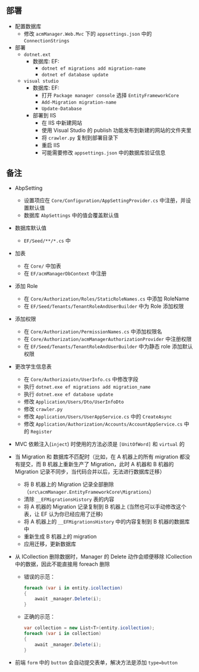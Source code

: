 部署
--

- 配置数据库
    - 修改 `acmManager.Web.Mvc` 下的 `appsettings.json` 中的 `ConnectionStrings`
- 部署
    - `dotnet.ext`
        - 数据库: EF: 
            - `dotnet ef migrations add migration-name`
            - `dotnet ef database update`
    - `visual studio`
        - 数据库: EF: 
            - 打开 `Package manager console` 选择 `EntityFrameworkCore`
            - `Add-Migration migration-name`
            - `Update-Database`
        - 部署到 IIS
            - 在 IIS 中新建网站
            - 使用 Visual Studio 的 publish 功能发布到新建的网站的文件夹里
            - 将 `crawler.py` 复制到部署目录下
            - 重启 IIS
            - 可能需要修改 `appsettings.json` 中的数据库验证信息
        
备注
--

- AbpSetting
    - 设置项应在 `Core/Configuration/AppSettingProvider.cs` 中注册，并设置默认值
    - 数据库 `AbpSettings` 中的值会覆盖默认值

- 数据库默认值
    - `EF/Seed/**/*.cs` 中

- 加表
    - 在 `Core/` 中加表
    - 在 `EF/acmManagerDbContext` 中注册
 
- 添加 Role
    - 在 `Core/Authorization/Roles/StaticRoleNames.cs` 中添加 RoleName
    - 在 `EF/Seed/Tenants/TenantRoleAndUserBuilder` 中为 Role 添加权限
 
- 添加权限
    - 在 `Core/Authorization/PermissionNames.cs` 中添加权限名
    - 在 `Core/Authorization/acmManagerAuthorizationProvider` 中注册权限
    - 在 `EF/Seed/Tenants/TenantRoleAndUserBuilder` 中为静态 role 添加默认权限
    
- 更改学生信息表
    - 在 `Core/Authorizaiotn/UserInfo.cs` 中修改字段
    - 执行 `dotnet.exe ef migrations add migration_name`
    - 执行 `dotnet.exe ef database update`
    - 修改 `Application/Users/Dto/UserInfoDto`
    - 修改 `crawler.py`
    - 修改 `Application/Users/UserAppService.cs` 中的 `CreateAsync`
    - 修改 `Application/Authorization/Accounts/AccountAppService.cs` 中的 `Register`
  
- MVC 依赖注入(`inject`) 时使用的方法必须是 `[UnitOfWord]` 和 `virtual` 的

- 当 Migration 和 数据库不匹配时（比如，在 A 机器上的所有 migration 都没有提交，而 B 机器上重新生产了 Migration，此时 A 机器和 B 机器的 Migration 记录不同步，当代码合并以后，无法进行数据库迁移）
    - 将 B 机器上的 Migration 记录全部删除（`src\acmManager.EntityFrameworkCore\Migrations`）
    - 清除 `__EFMigrationsHistory` 表的内容
    - 将 A 机器的 Migration 记录复制到 B 机器上 (当然也可以手动修改这个表，让 EF 认为你已经应用了迁移)
    - 将 A 机器上的 `__EFMigrationsHistory` 中的内容复制到 B 机器的数据库中
    - 重新生成 B 机器上的 migration
    - 应用迁移，更新数据库
    
- 从 ICollection 删除数据时，Manager 的 Delete 动作会顺便移除 ICollection 中的数据，因此不能直接用 foreach 删除
    - 错误的示范：
      ```c#
      foreach (var i in entity.icollection)
      {
          await _manager.Delete(i);
      }
      ```
    - 正确的示范：
      ```c#
      var collection = new List<T>(entity.icollection);
      foreach (var i in collection)
      {
          await _manager.Delete(i);
      }
      ```
      
- 前端 `form` 中的 `button` 会自动提交表单，解决方法是添加 `type=button`